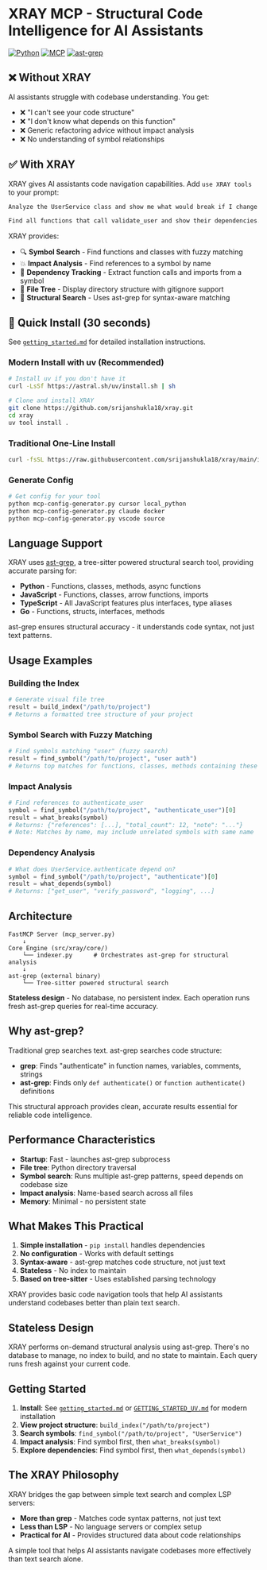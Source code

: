 # XRAY MCP - Structural Code Intelligence for AI Assistants

[![Python](https://img.shields.io/badge/Python-3.10+-green)](https://python.org) [![MCP](https://img.shields.io/badge/MCP-Compatible-purple)](https://modelcontextprotocol.io) [![ast-grep](https://img.shields.io/badge/Powered_by-ast--grep-orange)](https://ast-grep.github.io)

## ❌ Without XRAY

AI assistants struggle with codebase understanding. You get:

- ❌ "I can't see your code structure"
- ❌ "I don't know what depends on this function"
- ❌ Generic refactoring advice without impact analysis
- ❌ No understanding of symbol relationships

## ✅ With XRAY

XRAY gives AI assistants code navigation capabilities. Add `use XRAY tools` to your prompt:

```txt
Analyze the UserService class and show me what would break if I change the authenticate method. use XRAY tools
```

```txt
Find all functions that call validate_user and show their dependencies. use XRAY tools
```

XRAY provides:

- 🔍 **Symbol Search** - Find functions and classes with fuzzy matching
- 💥 **Impact Analysis** - Find references to a symbol by name
- 🔗 **Dependency Tracking** - Extract function calls and imports from a symbol
- 🌳 **File Tree** - Display directory structure with gitignore support
- 🚀 **Structural Search** - Uses ast-grep for syntax-aware matching

## 🚀 Quick Install (30 seconds)

See [`getting_started.md`](getting_started.md) for detailed installation instructions.

### Modern Install with uv (Recommended)

```bash
# Install uv if you don't have it
curl -LsSf https://astral.sh/uv/install.sh | sh

# Clone and install XRAY
git clone https://github.com/srijanshukla18/xray.git
cd xray
uv tool install .
```

### Traditional One-Line Install

```bash
curl -fsSL https://raw.githubusercontent.com/srijanshukla18/xray/main/install.sh | bash
```

### Generate Config

```bash
# Get config for your tool
python mcp-config-generator.py cursor local_python
python mcp-config-generator.py claude docker  
python mcp-config-generator.py vscode source
```

## Language Support

XRAY uses [ast-grep](https://ast-grep.github.io), a tree-sitter powered structural search tool, providing accurate parsing for:
- **Python** - Functions, classes, methods, async functions
- **JavaScript** - Functions, classes, arrow functions, imports
- **TypeScript** - All JavaScript features plus interfaces, type aliases
- **Go** - Functions, structs, interfaces, methods

ast-grep ensures structural accuracy - it understands code syntax, not just text patterns.

## Usage Examples

### Building the Index
```python
# Generate visual file tree
result = build_index("/path/to/project")
# Returns a formatted tree structure of your project
```

### Symbol Search with Fuzzy Matching
```python
# Find symbols matching "user" (fuzzy search)
result = find_symbol("/path/to/project", "user auth")
# Returns top matches for functions, classes, methods containing these terms
```

### Impact Analysis
```python
# Find references to authenticate_user
symbol = find_symbol("/path/to/project", "authenticate_user")[0]
result = what_breaks(symbol)
# Returns: {"references": [...], "total_count": 12, "note": "..."}
# Note: Matches by name, may include unrelated symbols with same name
```

### Dependency Analysis
```python
# What does UserService.authenticate depend on?
symbol = find_symbol("/path/to/project", "authenticate")[0]
result = what_depends(symbol)
# Returns: ["get_user", "verify_password", "logging", ...]
```


## Architecture

```
FastMCP Server (mcp_server.py)
    ↓
Core Engine (src/xray/core/)
    └── indexer.py      # Orchestrates ast-grep for structural analysis
    ↓
ast-grep (external binary)
    └── Tree-sitter powered structural search
```

**Stateless design** - No database, no persistent index. Each operation runs fresh ast-grep queries for real-time accuracy.

## Why ast-grep?

Traditional grep searches text. ast-grep searches code structure:

- **grep**: Finds "authenticate" in function names, variables, comments, strings
- **ast-grep**: Finds only `def authenticate()` or `function authenticate()` definitions

This structural approach provides clean, accurate results essential for reliable code intelligence.

## Performance Characteristics

- **Startup**: Fast - launches ast-grep subprocess
- **File tree**: Python directory traversal
- **Symbol search**: Runs multiple ast-grep patterns, speed depends on codebase size
- **Impact analysis**: Name-based search across all files
- **Memory**: Minimal - no persistent state

## What Makes This Practical

1. **Simple installation** - `pip install` handles dependencies
2. **No configuration** - Works with default settings
3. **Syntax-aware** - ast-grep matches code structure, not just text
4. **Stateless** - No index to maintain
5. **Based on tree-sitter** - Uses established parsing technology

XRAY provides basic code navigation tools that help AI assistants understand codebases better than plain text search.

## Stateless Design

XRAY performs on-demand structural analysis using ast-grep. There's no database to manage, no index to build, and no state to maintain. Each query runs fresh against your current code.

## Getting Started

1. **Install**: See [`getting_started.md`](getting_started.md) or [`GETTING_STARTED_UV.md`](GETTING_STARTED_UV.md) for modern installation
2. **View project structure**: `build_index("/path/to/project")`
3. **Search symbols**: `find_symbol("/path/to/project", "UserService")`
4. **Impact analysis**: Find symbol first, then `what_breaks(symbol)`
5. **Explore dependencies**: Find symbol first, then `what_depends(symbol)`

## The XRAY Philosophy

XRAY bridges the gap between simple text search and complex LSP servers:

- **More than grep** - Matches code syntax patterns, not just text
- **Less than LSP** - No language servers or complex setup
- **Practical for AI** - Provides structured data about code relationships

A simple tool that helps AI assistants navigate codebases more effectively than text search alone.
